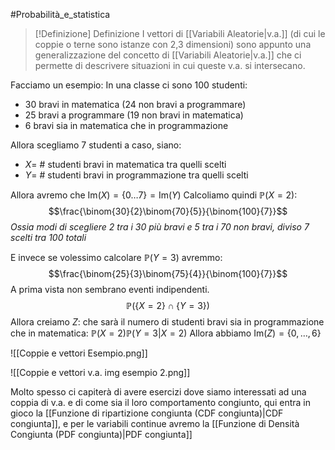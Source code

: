 #Probabilità_e_statistica 
>[!Definizione]  Definizione
>I vettori di [[Variabili Aleatorie|v.a.]] (di cui le coppie o terne sono istanze con 2,3 dimensioni) sono appunto una generalizzazione del concetto di [[Variabili Aleatorie|v.a.]] che ci permette di descrivere situazioni in cui queste v.a. si intersecano.

Facciamo un esempio:
In una classe ci sono $100$ studenti:
- $30$ bravi in matematica ($24$ non bravi a programmare)
- $25$ bravi a programmare ($19$ non bravi in matematica)
- $6$ bravi sia in matematica che in programmazione

Allora scegliamo $7$ studenti a caso, siano:
- $X$= $\#$ studenti bravi in matematica tra quelli scelti
- $Y$= $\#$  studenti bravi in programmazione tra quelli scelti

Allora avremo che $\mathrm{Im}(X)=\{0\dots7\}=\mathrm{Im}(Y)$
Calcoliamo quindi $\mathbb{P}(X=2)$:
$$\frac{\binom{30}{2}\binom{70}{5}}{\binom{100}{7}}$$
*Ossia modi di scegliere 2 tra i 30 più bravi e 5 tra i 70 non bravi, diviso 7 scelti tra 100 totali*

E invece se volessimo calcolare $\mathbb{P}(Y=3)$ avremmo:
$$\frac{\binom{25}{3}\binom{75}{4}}{\binom{100}{7}}$$
A prima vista non sembrano eventi indipendenti.
$$\mathbb{P}(\{X=2\}\cap\{Y=3\})$$
Allora creiamo $Z$:  che sarà il numero di studenti bravi sia in programmazione che in matematica:
$\mathbb{P}(X=2)\mathbb{P}(Y=3|X=2)$
Allora abbiamo $\mathrm{Im}(Z)=\{0,\dots,6\}$

![[Coppie e vettori Esempio.png]]

![[Coppie e vettori v.a. img esempio 2.png]]

Molto spesso ci capiterà di avere esercizi dove siamo interessati ad una coppia di v.a. e di come sia il loro comportamento congiunto, qui entra in gioco la [[Funzione di ripartizione congiunta (CDF congiunta)|CDF congiunta]], e per le variabili continue avremo la [[Funzione di Densità Congiunta (PDF congiunta)|PDF congiunta]]


